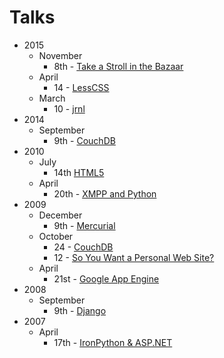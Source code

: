 # Talks

* 2015
  * November
    * 8th - [Take a Stroll in the Bazaar](2015/11/08/take-a-stroll-in-the-bazaar/)
  * April
    * 14 - [LessCSS](2015/04/14/lesscss/)
  * March
    * 10 - [jrnl](2015/03/10/jrnl/)
* 2014
  * September
    * 9th - [CouchDB](2014/09/09/couchdb/)
* 2010
  * July
    * 14th [HTML5](2010/07/14/html5/)
  * April
    * 20th - [XMPP and Python](2010/04/20/xmpp-python/)
* 2009
  * December
    * 9th - [Mercurial](2009/12/09/mercurial/)
  * October
    * 24 - [CouchDB](2009/10/24/couchdb/)
    * 12 - [So You Want a Personal Web Site?](2009/10/12/so-you-want-a-personal-web-site/)
  * April
    * 21st - [Google App Engine](2009/04/21/google-app-engine/)
* 2008
  * September
    * 9th - [Django](2008/09/09/django/)
* 2007
  * April
    * 17th - [IronPython & ASP.NET](2007/04/17/ironpython-aspnet/)
